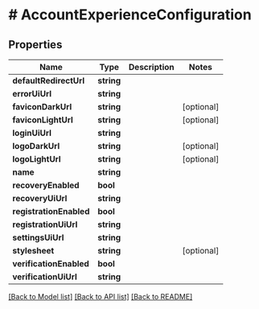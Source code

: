 # # AccountExperienceConfiguration

## Properties

Name | Type | Description | Notes
------------ | ------------- | ------------- | -------------
**defaultRedirectUrl** | **string** |  |
**errorUiUrl** | **string** |  |
**faviconDarkUrl** | **string** |  | [optional]
**faviconLightUrl** | **string** |  | [optional]
**loginUiUrl** | **string** |  |
**logoDarkUrl** | **string** |  | [optional]
**logoLightUrl** | **string** |  | [optional]
**name** | **string** |  |
**recoveryEnabled** | **bool** |  |
**recoveryUiUrl** | **string** |  |
**registrationEnabled** | **bool** |  |
**registrationUiUrl** | **string** |  |
**settingsUiUrl** | **string** |  |
**stylesheet** | **string** |  | [optional]
**verificationEnabled** | **bool** |  |
**verificationUiUrl** | **string** |  |

[[Back to Model list]](../../README.md#models) [[Back to API list]](../../README.md#endpoints) [[Back to README]](../../README.md)
